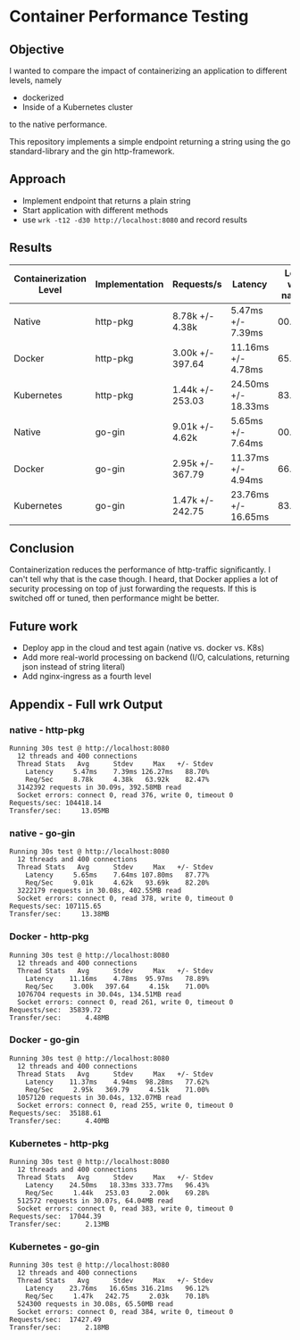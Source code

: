 # Container Performance Testing

## Objective

I wanted to compare the impact of containerizing an application to different levels, namely

- dockerized
- Inside of a Kubernetes cluster

to the native performance.

This repository implements a simple endpoint returning a string using the go standard-library and the gin http-framework.

## Approach

- Implement endpoint that returns a plain string
- Start application with different methods
- use `wrk -t12 -d30 http://localhost:8080` and record results

## Results

| Containerization Level | Implementation | Requests/s       | Latency             | Loss wrt native |
| ---------------------- | -------------- | ---------------- | ------------------- | --------------- |
| Native                 | http-pkg       | 8.78k +/- 4.38k  | 5.47ms +/- 7.39ms   | 00.00%          |
| Docker                 | http-pkg       | 3.00k +/- 397.64 | 11.16ms +/- 4.78ms  | 65.83%          |
| Kubernetes             | http-pkg       | 1.44k +/- 253.03 | 24.50ms +/- 18.33ms | 83.59%          |
| Native                 | go-gin         | 9.01k +/- 4.62k  | 5.65ms +/- 7.64ms   | 00.00%          |
| Docker                 | go-gin         | 2.95k +/- 367.79 | 11.37ms +/- 4.94ms  | 66.40%          |
| Kubernetes             | go-gin         | 1.47k +/- 242.75 | 23.76ms +/- 16.65ms | 83.68%          |

## Conclusion

Containerization reduces the performance of http-traffic significantly. I can't tell why that is the case though. I heard, that Docker applies a lot of security processing on top of just forwarding the requests. If this is switched off or tuned, then performance might be better.

## Future work

- Deploy app in the cloud and test again (native vs. docker vs. K8s)
- Add more real-world processing on backend (I/O, calculations, returning json instead of string literal)
- Add nginx-ingress as a fourth level

## Appendix - Full wrk Output

### native - http-pkg

```
Running 30s test @ http://localhost:8080
  12 threads and 400 connections
  Thread Stats   Avg      Stdev     Max   +/- Stdev
    Latency     5.47ms    7.39ms 126.27ms   88.70%
    Req/Sec     8.78k     4.38k   63.92k    82.47%
  3142392 requests in 30.09s, 392.58MB read
  Socket errors: connect 0, read 376, write 0, timeout 0
Requests/sec: 104418.14
Transfer/sec:     13.05MB
```

### native - go-gin

```
Running 30s test @ http://localhost:8080
  12 threads and 400 connections
  Thread Stats   Avg      Stdev     Max   +/- Stdev
    Latency     5.65ms    7.64ms 107.80ms   87.77%
    Req/Sec     9.01k     4.62k   93.69k    82.20%
  3222179 requests in 30.08s, 402.55MB read
  Socket errors: connect 0, read 378, write 0, timeout 0
Requests/sec: 107115.65
Transfer/sec:     13.38MB
```

### Docker - http-pkg

```
Running 30s test @ http://localhost:8080
  12 threads and 400 connections
  Thread Stats   Avg      Stdev     Max   +/- Stdev
    Latency    11.16ms    4.78ms  95.97ms   78.89%
    Req/Sec     3.00k   397.64     4.15k    71.00%
  1076704 requests in 30.04s, 134.51MB read
  Socket errors: connect 0, read 261, write 0, timeout 0
Requests/sec:  35839.72
Transfer/sec:      4.48MB
```

### Docker - go-gin

```
Running 30s test @ http://localhost:8080
  12 threads and 400 connections
  Thread Stats   Avg      Stdev     Max   +/- Stdev
    Latency    11.37ms    4.94ms  98.28ms   77.62%
    Req/Sec     2.95k   369.79     4.51k    71.00%
  1057120 requests in 30.04s, 132.07MB read
  Socket errors: connect 0, read 255, write 0, timeout 0
Requests/sec:  35188.61
Transfer/sec:      4.40MB
```

### Kubernetes - http-pkg

```
Running 30s test @ http://localhost:8080
  12 threads and 400 connections
  Thread Stats   Avg      Stdev     Max   +/- Stdev
    Latency    24.50ms   18.33ms 333.77ms   96.43%
    Req/Sec     1.44k   253.03     2.00k    69.28%
  512572 requests in 30.07s, 64.04MB read
  Socket errors: connect 0, read 383, write 0, timeout 0
Requests/sec:  17044.39
Transfer/sec:      2.13MB
```

### Kubernetes - go-gin

```
Running 30s test @ http://localhost:8080
  12 threads and 400 connections
  Thread Stats   Avg      Stdev     Max   +/- Stdev
    Latency    23.76ms   16.65ms 316.21ms   96.12%
    Req/Sec     1.47k   242.75     2.03k    70.18%
  524300 requests in 30.08s, 65.50MB read
  Socket errors: connect 0, read 384, write 0, timeout 0
Requests/sec:  17427.49
Transfer/sec:      2.18MB
```